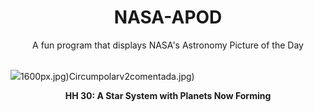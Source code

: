 <div align="center">
  <h1>
    NASA-APOD
  </h1>
</div>
  
<div align="center">
  A fun program that displays NASA's Astronomy Picture of the Day
</div>

<br>

![](https://apod.nasa.gov/apod/image/2502/HH30_Webb_960.jpg)1600px.jpg)Circumpolarv2comentada.jpg)

<p align = "center">
  <b>HH 30: A Star System with Planets Now Forming</b>
</p>

